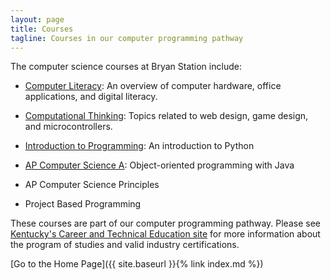 ```yaml
---
layout: page
title: Courses
tagline: Courses in our computer programming pathway
---
```

The computer science courses at Bryan Station include:

* [Computer Literacy](complit): An overview of computer hardware, office applications, and digital literacy.

* [Computational Thinking](compthink): Topics related to web design, game design, and microcontrollers.

* [Introduction to Programming](introprog): An introduction to Python

* [AP Computer Science A](csa): Object-oriented programming with Java

* AP Computer Science Principles

* Project Based Programming

These courses are part of our computer programming pathway. Please see [Kentucky's Career and Technical Education site](https://education.ky.gov/CTE/cter/Pages/default.aspx) for more information about the program of studies and valid industry certifications.

[Go to the Home Page]({{ site.baseurl }}{% link index.md %})

